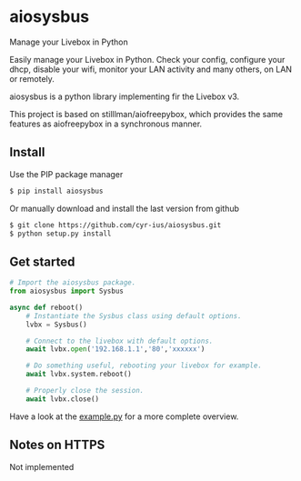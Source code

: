 # aiosysbus
Manage your Livebox in Python


Easily manage your Livebox in Python.
Check your config, configure your dhcp, disable your wifi, monitor your LAN activity and many others, on LAN or remotely.

aiosysbus is a python library implementing fir the Livebox v3.

This project is based on stilllman/aiofreepybox, which provides the same features as aiofreepybox in a synchronous manner.

Install
-------
Use the PIP package manager
```bash
$ pip install aiosysbus
```

Or manually download and install the last version from github
```bash
$ git clone https://github.com/cyr-ius/aiosysbus.git
$ python setup.py install
```
Get started
-----------
```python
# Import the aiosysbus package.
from aiosysbus import Sysbus

async def reboot()
    # Instantiate the Sysbus class using default options.
    lvbx = Sysbus()

    # Connect to the livebox with default options. 
    await lvbx.open('192.168.1.1','80','xxxxxx')

    # Do something useful, rebooting your livebox for example.
    await lvbx.system.reboot()

    # Properly close the session.
    await lvbx.close()
```
Have a look at the [example.py](https://github.com/cyr-ius/aiosysbus/blob/master/example.py) for a more complete overview.

Notes on HTTPS
--------------
Not implemented
